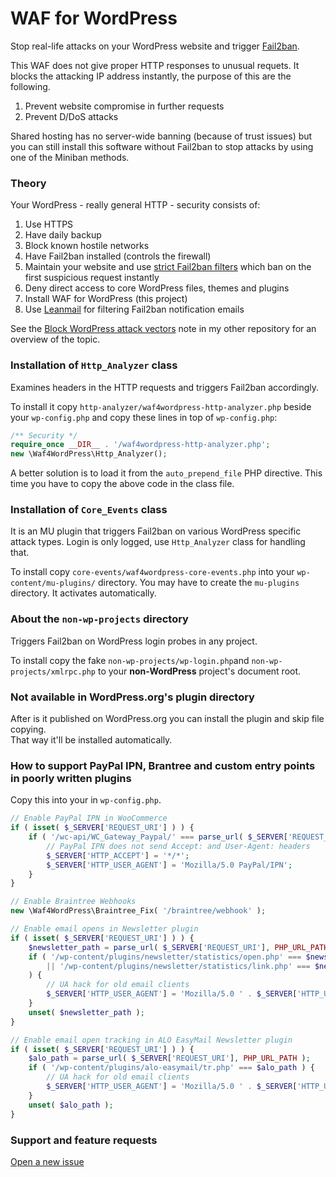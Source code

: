 # WAF for WordPress

Stop real-life attacks on your WordPress website and
trigger [Fail2ban](https://github.com/fail2ban/fail2ban).

This WAF does not give proper HTTP responses to unusual requets.
It blocks the attacking IP address instantly, the purpose of this are the following.

1. Prevent website compromise in further requests
1. Prevent D/DoS attacks

Shared hosting has no server-wide banning (because of trust issues)
but you can still install this software without Fail2ban to stop attacks by using one of the Miniban methods.

### Theory

Your WordPress - really general HTTP - security consists of:

1. Use HTTPS
1. Have daily backup
1. Block known hostile networks
1. Have Fail2ban installed (controls the firewall)
1. Maintain your website and use
   [strict Fail2ban filters](https://github.com/szepeviktor/debian-server-tools/tree/master/security/fail2ban-conf)
   which ban on the first suspicious request instantly
1. Deny direct access to core WordPress files, themes and plugins
1. Install WAF for WordPress (this project)
1. Use [Leanmail](https://github.com/szepeviktor/debian-server-tools/tree/master/security/fail2ban-leanmail)
   for filtering Fail2ban notification emails

See the [Block WordPress attack vectors](https://github.com/szepeviktor/debian-server-tools/blob/master/webserver/WordPress-security.md)
note in my other repository for an overview of the topic.

### Installation of `Http_Analyzer` class

Examines headers in the HTTP requests and triggers Fail2ban accordingly.

To install it copy `http-analyzer/waf4wordpress-http-analyzer.php`
beside your `wp-config.php` and copy these lines in top of `wp-config.php`:

```php
/** Security */
require_once __DIR__ . '/waf4wordpress-http-analyzer.php';
new \Waf4WordPress\Http_Analyzer();
```

A better solution is to load it from the `auto_prepend_file` PHP directive.
This time you have to copy the above code in the class file.

### Installation of `Core_Events` class

It is an MU plugin that triggers Fail2ban on various WordPress specific attack types.
Login is only logged, use `Http_Analyzer` class for handling that.

To install copy `core-events/waf4wordpress-core-events.php` into your `wp-content/mu-plugins/` directory.
You may have to create the `mu-plugins` directory. It activates automatically.

### About the `non-wp-projects` directory

Triggers Fail2ban on WordPress login probes in any project.

To install copy the fake `non-wp-projects/wp-login.php`and `non-wp-projects/xmlrpc.php`
to your **non-WordPress** project's document root.

### Not available in WordPress.org's plugin directory

After is it published on WordPress.org you can install the plugin and skip file copying.  
That way it'll be installed automatically.

### How to support PayPal IPN, Brantree and custom entry points in poorly written plugins

Copy this into your in `wp-config.php`.

```php
// Enable PayPal IPN in WooCommerce
if ( isset( $_SERVER['REQUEST_URI'] ) ) {
    if ( '/wc-api/WC_Gateway_Paypal/' === parse_url( $_SERVER['REQUEST_URI'], PHP_URL_PATH ) ) {
        // PayPal IPN does not send Accept: and User-Agent: headers
        $_SERVER['HTTP_ACCEPT'] = '*/*';
        $_SERVER['HTTP_USER_AGENT'] = 'Mozilla/5.0 PayPal/IPN';
    }
}

// Enable Braintree Webhooks
new \Waf4WordPress\Braintree_Fix( '/braintree/webhook' );

// Enable email opens in Newsletter plugin
if ( isset( $_SERVER['REQUEST_URI'] ) ) {
    $newsletter_path = parse_url( $_SERVER['REQUEST_URI'], PHP_URL_PATH );
    if ( '/wp-content/plugins/newsletter/statistics/open.php' === $newsletter_path
        || '/wp-content/plugins/newsletter/statistics/link.php' === $newsletter_path
    ) {
        // UA hack for old email clients
        $_SERVER['HTTP_USER_AGENT'] = 'Mozilla/5.0 ' . $_SERVER['HTTP_USER_AGENT'];
    }
    unset( $newsletter_path );
}

// Enable email open tracking in ALO EasyMail Newsletter plugin
if ( isset( $_SERVER['REQUEST_URI'] ) ) {
    $alo_path = parse_url( $_SERVER['REQUEST_URI'], PHP_URL_PATH );
    if ( '/wp-content/plugins/alo-easymail/tr.php' === $alo_path ) {
        // UA hack for old email clients
        $_SERVER['HTTP_USER_AGENT'] = 'Mozilla/5.0 ' . $_SERVER['HTTP_USER_AGENT'];
    }
    unset( $alo_path );
}
```

### Support and feature requests

[Open a new issue](https://github.com/szepeviktor/waf4wordpress/issues/new)
